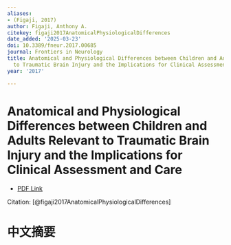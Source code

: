 ```yaml
---
aliases:
- (Figaji, 2017)
author: Figaji, Anthony A.
citekey: figaji2017AnatomicalPhysiologicalDifferences
date_added: '2025-03-23'
doi: 10.3389/fneur.2017.00685
journal: Frontiers in Neurology
title: Anatomical and Physiological Differences between Children and Adults Relevant
  to Traumatic Brain Injury and the Implications for Clinical Assessment and Care
year: '2017'

---
```

# Anatomical and Physiological Differences between Children and Adults Relevant to Traumatic Brain Injury and the Implications for Clinical Assessment and Care
- [PDF Link](zotero://open-pdf/library/items/RZA8Q4PY)

Citation: [@figaji2017AnatomicalPhysiologicalDifferences]

# 中文摘要
